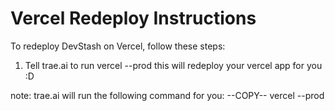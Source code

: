 # Vercel Redeploy Instructions
To redeploy DevStash on Vercel, follow these steps:

1. Tell trae.ai to run vercel --prod this will redeploy your vercel app for you :D

note:
trae.ai will run the following command for you:
--COPY--
vercel --prod
